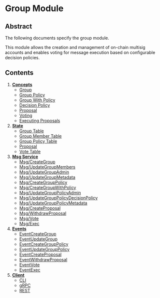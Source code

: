 <!--
order: 0
title: Group Overview
parent:
  title: "group"
-->

# Group Module

## Abstract

The following documents specify the group module.

This module allows the creation and management of on-chain multisig accounts and enables voting for message execution based on configurable decision policies.

## Contents

1. **[Concepts](01_concepts.md)**
    * [Group](01_concepts.md#group)
    * [Group Policy](01_concepts.md#group-policy)
    * [Group With Policy](01_concepts.md#group-with-policy)
    * [Decision Policy](01_concepts.md#decision-policy)
    * [Proposal](01_concepts.md#proposal)
    * [Voting](01_concepts.md#voting)
    * [Executing Proposals](01_concepts.md#executing-proposals)
2. **[State](02_state.md)**
    * [Group Table](02_state.md#group-table)
    * [Group Member Table](02_state.md#group-member-table)
    * [Group Policy Table](02_state.md#group-policy-table)
    * [Proposal](02_state.md#proposal-table)
    * [Vote Table](02_state.md#vote-table)
3. **[Msg Service](03_messages.md)**
    * [Msg/CreateGroup](03_messages.md#msgcreategroup)
    * [Msg/UpdateGroupMembers](03_messages.md#msgupdategroupmembers)
    * [Msg/UpdateGroupAdmin](03_messages.md#msgupdategroupadmin)
    * [Msg/UpdateGroupMetadata](03_messages.md#msgupdategroupmetadata)
    * [Msg/CreateGroupPolicy](03_messages.md#msgcreategrouppolicy)
    * [Msg/CreateGroupWithPolicy](03_messages.md#msgcreategroupwithpolicy)
    * [Msg/UpdateGroupPolicyAdmin](03_messages.md#msgupdategrouppolicyadmin)
    * [Msg/UpdateGroupPolicyDecisionPolicy](03_messages.md#msgupdategrouppolicydecisionpolicy)
    * [Msg/UpdateGroupPolicyMetadata](03_messages.md#msgupdategrouppolicymetadata)
    * [Msg/CreateProposal](03_messages.md#msgcreateproposal)
    * [Msg/WithdrawProposal](03_messages.md#msgwithdrawproposal)
    * [Msg/Vote](03_messages.md#msgvote)
    * [Msg/Exec](03_messages.md#msgexec)
4. **[Events](04_events.md)**
    * [EventCreateGroup](04_events.md#eventcreategroup)
    * [EventUpdateGroup](04_events.md#eventupdategroup)
    * [EventCreateGroupPolicy](04_events.md#eventcreategrouppolicy)
    * [EventUpdateGroupPolicy](04_events.md#eventupdategrouppolicy)
    * [EventCreateProposal](04_events.md#eventcreateproposal)
    * [EventWithdrawProposal](04_events.md#eventwithdrawproposal)
    * [EventVote](04_events.md#eventvote)
    * [EventExec](04_events.md#eventexec)
5. **[Client](05_client.md)**
    * [CLI](05_client.md#cli)
    * [gRPC](05_client.md#grpc)
    * [REST](05_client.md#rest)

